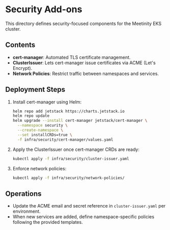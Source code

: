 # Security Add-ons

This directory defines security-focused components for the Meetinity EKS cluster.

## Contents

- **cert-manager**: Automated TLS certificate management.
- **ClusterIssuer**: Lets cert-manager issue certificates via ACME (Let's Encrypt).
- **Network Policies**: Restrict traffic between namespaces and services.

## Deployment Steps

1. Install cert-manager using Helm:

   ```bash
   helm repo add jetstack https://charts.jetstack.io
   helm repo update
   helm upgrade --install cert-manager jetstack/cert-manager \
     --namespace security \
     --create-namespace \
     --set installCRDs=true \
     -f infra/security/cert-manager/values.yaml
   ```

2. Apply the ClusterIssuer once cert-manager CRDs are ready:

   ```bash
   kubectl apply -f infra/security/cluster-issuer.yaml
   ```

3. Enforce network policies:

   ```bash
   kubectl apply -f infra/security/network-policies/
   ```

## Operations

- Update the ACME email and secret reference in `cluster-issuer.yaml` per environment.
- When new services are added, define namespace-specific policies following the provided templates.
